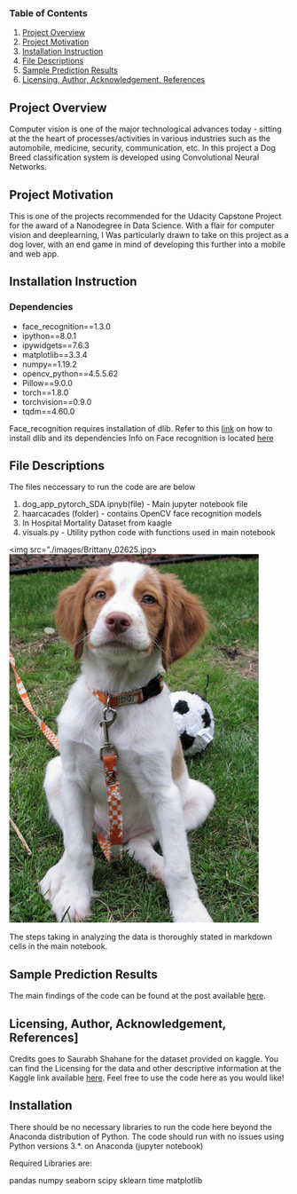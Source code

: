 ### Table of Contents

1. [Project Overview](#Overview)
3. [Project Motivation](#motivation)
2. [Installation Instruction](#installation)
3. [File Descriptions](#files)
4. [Sample Prediction Results](#results)
5. [Licensing, Author, Acknowledgement, References](#licensing)


## Project Overview<a name="motivation"></a>

Computer vision is one of the major technological advances today - sitting at the the heart of processes/activities in various industries such as the automobile, medicine, security, communication, etc. In this project a Dog Breed classification system is developed using Convolutional Neural Networks.

## Project Motivation<a name="motivation"></a>

This is one of the projects recommended for the Udacity Capstone Project for the award of a Nanodegree in Data Science. With a flair for computer vision and deeplearning, I Was particularly drawn to take on this project as a dog lover, with an end game in mind of developing this further into a mobile and web app.

## Installation Instruction<a name="files"></a>

### Dependencies

- face_recognition==1.3.0
- ipython==8.0.1
- ipywidgets==7.6.3
- matplotlib==3.3.4
- numpy==1.19.2
- opencv_python==4.5.5.62
- Pillow==9.0.0
- torch==1.8.0
- torchvision==0.9.0
- tqdm==4.60.0

Face_recognition requires installation of dlib. Refer to this [link](https://medium.com/analytics-vidhya/how-to-install-dlib-library-for-python-in-windows-10-57348ba1117f) on how to install dlib and its dependencies
Info on Face recognition is located [here](https://face-recognition.readthedocs.io/en/latest/readme.html)

## File Descriptions <a name="files"></a>

The files neccessary to run the code are are below
1. dog_app_pytorch_SDA.ipnyb(file) - Main jupyter notebook file
2. haarcacades (folder) - contains OpenCV face recognition models
3. In Hospital Mortality Dataset from kaagle
3. visuals.py - Utility python code with functions used in main notebook 

<img src="./images/Brittany_02625.jpg>
![plot](./images/Brittany_02625.jpg)

The steps taking in analyzing the data is thoroughly stated in markdown cells in the main notebook.

## Sample Prediction Results<a name="results"></a>

The main findings of the code can be found at the post available [here](https://medium.com/@succatt/key-parameters-impacting-mortality-in-heart-failure-hf-patients-a-data-driven-quest-2d9c273c46fc).

## Licensing, Author, Acknowledgement, References]<a name="licensing"></a>

Credits goes to Saurabh Shahane for the dataset provided on kaggle.
You can find the Licensing for the data and other descriptive information at the Kaggle link available [here](https://www.kaggle.com/saurabhshahane/in-hospital-mortality-prediction).  Feel free to use the code here as you would like! 

















## Installation <a name="installation"></a>

There should be no necessary libraries to run the code here beyond the Anaconda distribution of Python.  The code should run with no issues using Python versions 3.*. on Anaconda (jupyter notebook)

Required Libraries are:

pandas
numpy
seaborn
scipy
sklearn
time
matplotlib
